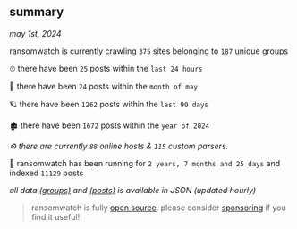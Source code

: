 
## summary
_may 1st, 2024_

ransomwatch is currently crawling `375` sites belonging to `187` unique groups

⏲ there have been `25` posts within the `last 24 hours`

🦈 there have been `24` posts within the `month of may`

🪐 there have been `1262` posts within the `last 90 days`

🏚 there have been `1672` posts within the `year of 2024`

_⚙️ there are currently `88` online hosts & `115` custom parsers._

🦕 ransomwatch has been running for `2 years, 7 months and 25 days` and indexed `11129` posts

_all data  [(groups)](http://ransomwhat.telemetry.ltd/groups) and [(posts)](http://ransomwhat.telemetry.ltd/posts) is available in JSON (updated hourly)_

> ransomwatch is fully [open source](https://github.com/joshhighet/ransomwatch#ransomwatch--). please consider [sponsoring](https://github.com/sponsors/joshhighet) if you find it useful!

